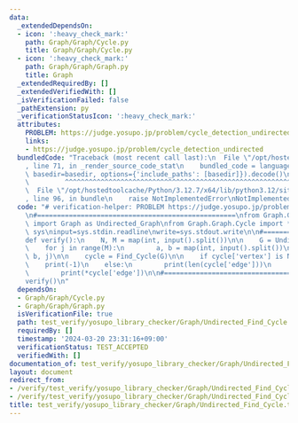 ```yaml
---
data:
  _extendedDependsOn:
  - icon: ':heavy_check_mark:'
    path: Graph/Graph/Cycle.py
    title: Graph/Graph/Cycle.py
  - icon: ':heavy_check_mark:'
    path: Graph/Graph/Graph.py
    title: Graph
  _extendedRequiredBy: []
  _extendedVerifiedWith: []
  _isVerificationFailed: false
  _pathExtension: py
  _verificationStatusIcon: ':heavy_check_mark:'
  attributes:
    PROBLEM: https://judge.yosupo.jp/problem/cycle_detection_undirected
    links:
    - https://judge.yosupo.jp/problem/cycle_detection_undirected
  bundledCode: "Traceback (most recent call last):\n  File \"/opt/hostedtoolcache/Python/3.12.7/x64/lib/python3.12/site-packages/onlinejudge_verify/documentation/build.py\"\
    , line 71, in _render_source_code_stat\n    bundled_code = language.bundle(stat.path,\
    \ basedir=basedir, options={'include_paths': [basedir]}).decode()\n          \
    \         ^^^^^^^^^^^^^^^^^^^^^^^^^^^^^^^^^^^^^^^^^^^^^^^^^^^^^^^^^^^^^^^^^^^^^^^^^^^^^^^^^\n\
    \  File \"/opt/hostedtoolcache/Python/3.12.7/x64/lib/python3.12/site-packages/onlinejudge_verify/languages/python.py\"\
    , line 96, in bundle\n    raise NotImplementedError\nNotImplementedError\n"
  code: "# verification-helper: PROBLEM https://judge.yosupo.jp/problem/cycle_detection_undirected\n\
    \n#==================================================\nfrom Graph.Graph.Graph\
    \ import Graph as Undirected_Graph\nfrom Graph.Graph.Cycle import *\n\nimport\
    \ sys\ninput=sys.stdin.readline\nwrite=sys.stdout.write\n\n#==================================================\n\
    def verify():\n    N, M = map(int, input().split())\n\n    G = Undirected_Graph(N)\n\
    \    for j in range(M):\n        a, b = map(int, input().split())\n        G.add_edge(a,\
    \ b, j)\n\n    cycle = Find_Cycle(G)\n\n    if cycle['vertex'] is None:\n    \
    \    print(-1)\n    else:\n        print(len(cycle['edge']))\n        print(*cycle['vertex'][:-1])\n\
    \        print(*cycle['edge'])\n\n#==================================================\n\
    verify()\n"
  dependsOn:
  - Graph/Graph/Cycle.py
  - Graph/Graph/Graph.py
  isVerificationFile: true
  path: test_verify/yosupo_library_checker/Graph/Undirected_Find_Cycle.test.py
  requiredBy: []
  timestamp: '2024-03-20 23:31:16+09:00'
  verificationStatus: TEST_ACCEPTED
  verifiedWith: []
documentation_of: test_verify/yosupo_library_checker/Graph/Undirected_Find_Cycle.test.py
layout: document
redirect_from:
- /verify/test_verify/yosupo_library_checker/Graph/Undirected_Find_Cycle.test.py
- /verify/test_verify/yosupo_library_checker/Graph/Undirected_Find_Cycle.test.py.html
title: test_verify/yosupo_library_checker/Graph/Undirected_Find_Cycle.test.py
---
```

